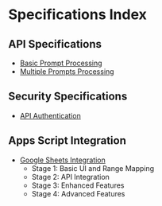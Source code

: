 # Specifications Index

## API Specifications
- [Basic Prompt Processing](specs/api/basic_prompt.md)
- [Multiple Prompts Processing](specs/api/multiple_prompts.md)

## Security Specifications
- [API Authentication](specs/security/api_authentication.md)

## Apps Script Integration
- [Google Sheets Integration](specs/apps_script/sheets_integration.md)
  - Stage 1: Basic UI and Range Mapping
  - Stage 2: API Integration
  - Stage 3: Enhanced Features
  - Stage 4: Advanced Features 